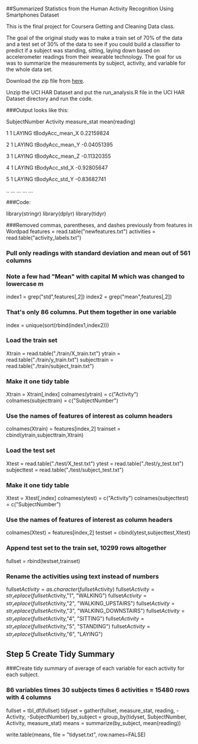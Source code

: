 


##Summarized Statistics from the Human Activity Recognition Using Smartphones Dataset

This is the final project for Coursera Getting and Cleaning Data class.

The goal of the original study was to make a train set of 70% of the data and a test set of 30% of the data to see if you could build a classifier to predict if a subject was standing, sitting, laying down based on accelerometer readings from their wearable technology. The goal for us was to summarize the measurements by subject, activity, and variable for the whole data set. 

Download the zip file from [here](https://d396qusza40orc.cloudfront.net/getdata%2Fprojectfiles%2FUCI%20HAR%20Dataset.zip).

Unzip the UCI HAR Dataset and put the run_analysis.R file in the UCI HAR Dataset directory and run the code.

###Output looks like this:


   SubjectNumber    Activity   measure_stat     mean(reading)

1              1   LAYING    tBodyAcc_mean_X    0.22159824

2              1   LAYING    tBodyAcc_mean_Y   -0.04051395

3              1   LAYING    tBodyAcc_mean_Z   -0.11320355

4              1   LAYING     tBodyAcc_std_X   -0.92805647

5              1   LAYING     tBodyAcc_std_Y   -0.83682741


..           ...      ...                ...           ...

###Code:

library(stringr) 
library(dplyr)
library(tidyr)

###Removed commas, parentheses, and dashes previously from features in Wordpad
features = read.table("newfeatures.txt")
activities = read.table("activity_labels.txt")

### Pull only readings with standard deviation and mean out of 561 columns
### Note a few had "Mean" with capital M which was changed to lowercase m
index1 = grep("std",features[,2])
index2 = grep("mean",features[,2])



### That's only 86 columns. Put them together in one variable
index = unique(sort(rbind(index1,index2)))

### Load the train set
Xtrain = read.table("./train/X_train.txt")
ytrain = read.table("./train/y_train.txt")
subjecttrain = read.table("./train/subject_train.txt")

### Make it one tidy table
Xtrain = Xtrain[,index]
colnames(ytrain) = c("Activity")
colnames(subjecttrain) = c("SubjectNumber")

### Use the names of features of interest as column headers
colnames(Xtrain) = features[index,2]
trainset = cbind(ytrain,subjecttrain,Xtrain)

### Load the test set 
Xtest = read.table("./test/X_test.txt")
ytest = read.table("./test/y_test.txt")
subjecttest = read.table("./test/subject_test.txt")

### Make it one tidy table
Xtest = Xtest[,index]
colnames(ytest) = c("Activity")
colnames(subjecttest) = c("SubjectNumber")

### Use the names of features of interest as column headers
colnames(Xtest) = features[index,2]
testset = cbind(ytest,subjecttest,Xtest)

### Append test set to the train set, 10299 rows altogether
fullset = rbind(testset,trainset)

### Rename the activities using text instead of numbers
fullset$Activity = as.character(fullset$Activity)
fullset$Activity = str_replace(fullset$Activity,"1", "WALKING")
fullset$Activity = str_replace(fullset$Activity,"2", "WALKING_UPSTAIRS")
fullset$Activity = str_replace(fullset$Activity,"3", "WALKING_DOWNSTAIRS")
fullset$Activity = str_replace(fullset$Activity,"4", "SITTING")
fullset$Activity = str_replace(fullset$Activity,"5", "STANDING")
fullset$Activity = str_replace(fullset$Activity,"6", "LAYING")



## Step 5  Create Tidy Summary 
###Create tidy summary of average of each variable for each activity for each subject.
### 86 variables times 30 subjects times 6 activities = 15480 rows with 4 columns


fullset = tbl_df(fullset)
tidyset = gather(fullset, measure_stat, reading, -Activity, -SubjectNumber)
by_subject = group_by(tidyset, SubjectNumber, Activity, measure_stat)
means = summarize(by_subject, mean(reading))

write.table(means, file = "tidyset.txt", row.names=FALSE)
